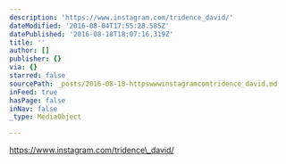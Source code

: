 ```yaml
---
description: 'https://www.instagram.com/tridence_david/'
dateModified: '2016-08-04T17:55:28.585Z'
datePublished: '2016-08-18T18:07:16.319Z'
title: ''
author: []
publisher: {}
via: {}
starred: false
sourcePath: _posts/2016-08-18-httpswwwinstagramcomtridence_david.md
inFeed: true
hasPage: false
inNav: false
_type: MediaObject

---
```

https://www.instagram.com/tridence\_david/